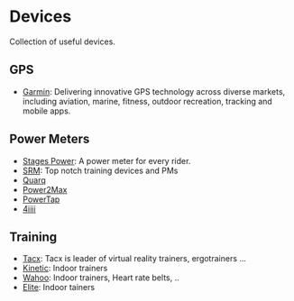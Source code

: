 # Devices

Collection of useful devices.

## GPS

* [Garmin](https://buy.garmin.com/nl-BE/BE/cIntoSports-cCycling-p1.html): Delivering innovative GPS technology across diverse markets, including aviation, marine, fitness, outdoor recreation, tracking and mobile apps.

## Power Meters

* [Stages Power](http://www.stagescycling.com/stagespower): A power meter for every rider.
* [SRM](http://www.srm.de/home/): Top notch training devices and PMs
* [Quarq](http://www.quarq.com)
* [Power2Max](http://www.power2max.de)
* [PowerTap](https://www.powertap.com)
* [4iiii](http://4iiii.com)

## Training
* [Tacx](https://www.tacx.com/): Tacx is leader of virtual reality trainers, ergotrainers ...
* [Kinetic](https://kurtkinetic.com): Indoor trainers
* [Wahoo](http://eu.wahoofitness.com): Indoor trainers, Heart rate belts, ..
* [Elite](http://www.elite-it.com/en): Indoor tainers
